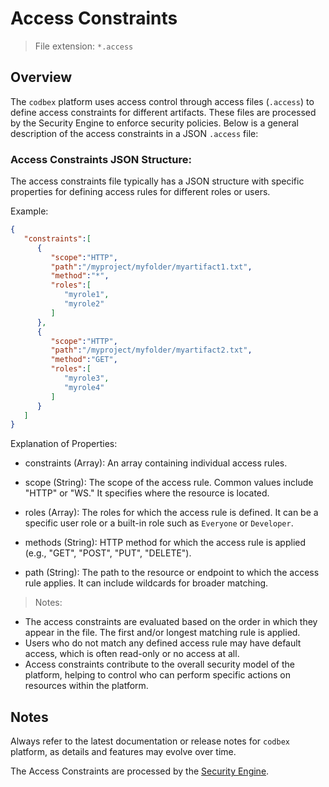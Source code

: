 # Access Constraints

> File extension: `*.access`

## Overview

The `codbex` platform uses access control through access files (`.access`) to define access constraints for different artifacts. These files are processed by the Security Engine to enforce security policies. Below is a general description of the access constraints in a JSON `.access` file:

### Access Constraints JSON Structure:

The access constraints file typically has a JSON structure with specific properties for defining access rules for different roles or users.

Example:

```json
{
   "constraints":[
      {
         "scope":"HTTP",
         "path":"/myproject/myfolder/myartifact1.txt",
         "method":"*",
         "roles":[
            "myrole1",
            "myrole2"
         ]
      },
      {
         "scope":"HTTP",
         "path":"/myproject/myfolder/myartifact2.txt",
         "method":"GET",
         "roles":[
            "myrole3",
            "myrole4"
         ]
      }
   ]
}
```

Explanation of Properties:

* constraints (Array): An array containing individual access rules.

* scope (String): The scope of the access rule. Common values include "HTTP" or "WS." It specifies where the resource is located.

* roles (Array): The roles for which the access rule is defined. It can be a specific user role or a built-in role such as `Everyone` or `Developer`.

* methods (String): HTTP method for which the access rule is applied (e.g., "GET", "POST", "PUT", "DELETE").

* path (String): The path to the resource or endpoint to which the access rule applies. It can include wildcards for broader matching.

> Notes:

* The access constraints are evaluated based on the order in which they appear in the file. The first and/or longest matching rule is applied.
* Users who do not match any defined access rule may have default access, which is often read-only or no access at all.
* Access constraints contribute to the overall security model of the platform, helping to control who can perform specific actions on resources within the platform.

## Notes

Always refer to the latest documentation or release notes for `codbex` platform, as details and features may evolve over time.

The Access Constraints are processed by the [Security Engine](../engines/security.md).
